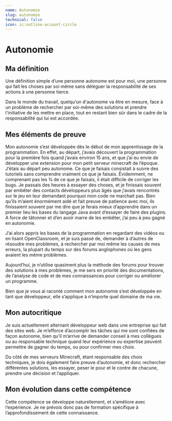 ```yaml
---
name: Autonomie
slug: autonomie
technical: false
icon: ic:outline-account-circle
---
```


# Autonomie

## Ma définition

Une définition simple d’une personne autonome est pour moi, une personne qui fait les choses par soi même sans déléguer la responsabilité de ses actions à une personne tierce.

Dans le monde du travail, quelqu’un d'autonome va être en mesure, face à un problème de rechercher par soi-même des solutions et prendre l'initiative de les mettre en place, tout en restant bien sûr dans le cadre de la responsabilité qui lui est accordée.

## Mes éléments de preuve

Mon autonomie s’est développée dès le début de mon apprentissage de la programmation. En effet, au départ, j’avais découvert la programmation pour la première fois quand j’avais environ 15 ans, et que j’ai eu envie de développer une extension pour mon petit serveur minecraft de l’époque. J’étais au départ peu autonome. Ce que je faisais consistait à suivre des tutoriels sans comprendre vraiment ce que je faisais. Évidemment, ne comprenant pas les 3⁄4 de ce que je faisais, il était difficile de corriger les bugs. Je passais des heures à essayer des choses, et je finissais souvent par embêter des contacts développeurs plus âgés que j’avais rencontrés sur le jeu en leur demandant pourquoi mon code ne marchait pas. Bien qu’ils m’aient énormément aidé et fait preuve de patience avec moi, ils finissaient souvent par me dire que je ferais mieux d’apprendre dans un premier lieu les bases du langage Java avant d’essayer de faire des plugins. A force de tâtonner et d’en avoir marre de les embêter, j’ai peu à peu gagné en autonomie.

J’ai alors appris les bases de la programmation en regardant des vidéos ou en lisant OpenClassroom, et je suis passé de, demander à d’autres de résoudre mes problèmes, à rechercher par moi même les causes de mes erreurs, la plupart du temps sur des forums anglophones où les gens avaient les même problèmes.

Aujourd’hui, je n’utilise quasiment plus la méthode des forums pour trouver des solutions à mes problèmes, je me sers en priorité des documentations, de l’analyse de code et de mes connaissances pour corriger ou améliorer un programme.

Bien que je vous ai raconté comment mon autonomie s’est développée en tant que développeur, elle s’applique à n’importe quel domaine de ma vie.

## Mon autocritique

Je suis actuellement alternant développeur web dans une entreprise qui fait des sites web. Je m’efforce d’accomplir les tâches qui me sont confiées de façon autonome, bien qu’il m’arrive de demander conseil à mes collègues ou au responsable technique quand leur expérience ou expertise peuvent permettre de gagner du temps, ou pour confirmer mes choix.

Du côté de mes serveurs Minecraft, étant responsable des choix techniques, je dois également faire preuve d’autonomie, et donc rechercher différentes solutions, les essayer, peser le pour et le contre de chacune, prendre une décision et l’appliquer.

## Mon évolution dans cette compétence

Cette compétence se développe naturellement, et s’améliore avec l’expérience. Je ne prévois donc pas de formation spécifique à l’approfondissement de cette connaissance.
